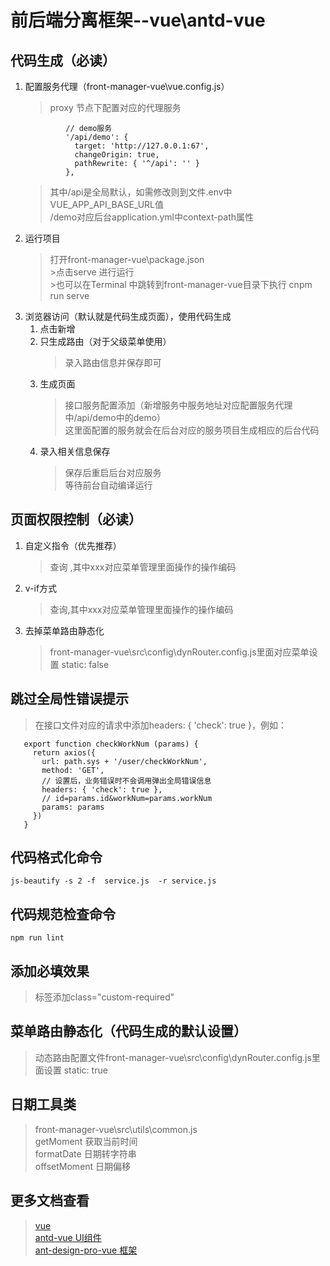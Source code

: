 # 前后端分离框架--vue\antd-vue 
## 代码生成（必读） 
1. 配置服务代理（front-manager-vue\vue.config.js）
    >proxy 节点下配置对应的代理服务  
    ````
             // demo服务
             '/api/demo': {
               target: 'http://127.0.0.1:67',
               changeOrigin: true,
               pathRewrite: { '^/api': '' }
             },
    ````
   >其中/api是全局默认，如需修改则到文件.env中VUE_APP_API_BASE_URL值  
/demo对应后台application.yml中context-path属性  
2. 运行项目
    >打开front-manager-vue\package.json  
           >点击serve 进行运行  
           >也可以在Terminal 中跳转到front-manager-vue目录下执行 cnpm run serve  
3. 浏览器访问（默认就是代码生成页面），使用代码生成
    1. 点击新增
    2. 只生成路由（对于父级菜单使用） 
        > 录入路由信息并保存即可
    3. 生成页面
        > 接口服务配置添加（新增服务中服务地址对应配置服务代理中/api/demo中的demo）  
        这里面配置的服务就会在后台对应的服务项目生成相应的后台代码
    4. 录入相关信息保存
        > 保存后重启后台对应服务  
        等待前台自动编译运行
## 页面权限控制（必读）
1. 自定义指令（优先推荐）
    > <a-button v-authorize:xxx >查询</a-button> ,其中xxx对应菜单管理里面操作的操作编码
2. v-if方式
    ><a-button v-if="$authorize('xxx')" >查询</a-button>,其中xxx对应菜单管理里面操作的操作编码
3. 去掉菜单路由静态化
    >front-manager-vue\src\config\dynRouter.config.js里面对应菜单设置 static: false
## 跳过全局性错误提示   
> 在接口文件对应的请求中添加headers: { 'check': true }，例如：
```
   export function checkWorkNum (params) {
     return axios({
       url: path.sys + '/user/checkWorkNum',
       method: 'GET',
       // 设置后，业务错误时不会调用弹出全局错误信息
       headers: { 'check': true },
       // id=params.id&workNum=params.workNum
       params: params
     })
   }
```
## 代码格式化命令  
  ```js-beautify -s 2 -f  service.js  -r service.js```
## 代码规范检查命令  
   ```npm run lint```
## 添加必填效果
> 标签添加class="custom-required"  
## 菜单路由静态化（代码生成的默认设置）
> 动态路由配置文件front-manager-vue\src\config\dynRouter.config.js里面设置 static: true
## 日期工具类
> front-manager-vue\src\utils\common.js  
> getMoment 获取当前时间  
> formatDate 日期转字符串  
> offsetMoment 日期偏移  
## 更多文档查看   
> [vue](https://cn.vuejs.org/v2/guide/components.html)  
> [antd-vue UI组件](https://vue.ant.design/)  
> [ant-design-pro-vue 框架](https://github.com/sendya/ant-design-pro-vue)
